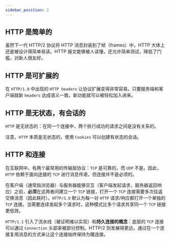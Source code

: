 ```yaml
---
sidebar_position: 2
---
```


## HTTP 是简单的

虽然下一代 HTTP/2 协议将 HTTP 消息封装到了帧（frames）中，HTTP 大体上还是被设计得简单易读。HTTP 报文能够被人读懂，还允许简单测试，降低了门槛，对新人很友好。

## HTTP 是可扩展的

在 `HTTP/1.0` 中出现的 `HTTP headers` 让协议扩展变得非常容易。只要服务端和客户端就新 `headers` 达成语义一致，新功能就可以被轻松加入进来。

## HTTP 是无状态，有会话的

`HTTP` 是无状态的：在同一个连接中，两个执行成功的请求之间是没有关系的。

注意，`HTTP` 本质是无状态的，使用 `Cookies` 可以创建有状态的会话。

## HTTP 和连接

在互联网中，有两个最常用的传输层协议：`TCP` 是可靠的，而 `UDP` 不是。因此，`HTTP` 依赖于面向连接的 `TCP` 进行消息传递，但连接并不是必须的。

在客户端（通常指浏览器）与服务器能够交互（客户端发起请求，服务器返回响应）之前，**必须**在这两者间建立一个 `TCP` 链接，打开一个 `TCP` 连接需要多次往返交换消息（因此耗时）。`HTTP/1.0` 默认为每一对 `HTTP` 请求/响应都打开一个单独的 `TCP` 连接。当需要连续发起多个请求时，这种模式比多个请求共享同一个 `TCP` 链接更低效。

`HTTP/1.1` 引入了流水线（被证明难以实现）和**持久连接的概念**：底层的 `TCP` 连接可以通过 `Connection` 头部来被部分控制。HTTP/2 则发展得更远，通过在一个连接复用消息的方式来让这个连接始终保持为暖连接。